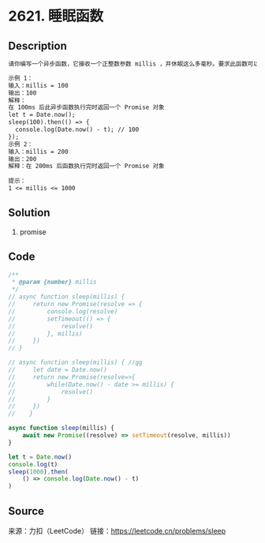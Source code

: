# 2621. 睡眠函数

## Description

```Markdown
请你编写一个异步函数，它接收一个正整数参数 millis ，并休眠这么多毫秒。要求此函数可以解析任何值。

示例 1：
输入：millis = 100
输出：100
解释：
在 100ms 后此异步函数执行完时返回一个 Promise 对象
let t = Date.now();
sleep(100).then(() => {
  console.log(Date.now() - t); // 100
});
示例 2：
输入：millis = 200
输出：200
解释：在 200ms 后函数执行完时返回一个 Promise 对象
 
提示：
1 <= millis <= 1000
```

## Solution

1. promise

## Code

```JavaScript
/**
 * @param {number} millis
 */
// async function sleep(millis) {
//     return new Promise(resolve => {
//         console.log(resolve)
//         setTimeout(() => {
//             resolve()
//         }, millis)
//     })
// }

// async function sleep(millis) { //gg
//     let date = Date.now()
//     return new Promise(resolve=>{
//         while(Date.now() - date >= millis) {
//             resolve()
//         }
//     })
//    }

async function sleep(millis) {
    await new Promise((resolve) => setTimeout(resolve, millis))
}

let t = Date.now()
console.log(t)
sleep(1000).then(
    () => console.log(Date.now() - t)
)
```

## Source

来源：力扣（LeetCode）
链接：https://leetcode.cn/problems/sleep
